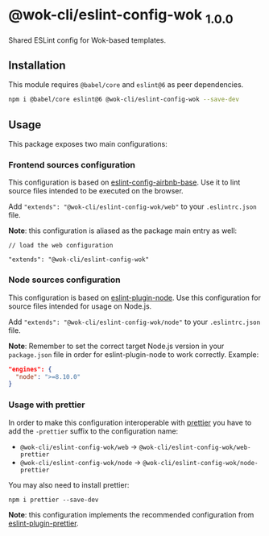 # @wok-cli/eslint-config-wok <sub>1.0.0<sub>

Shared ESLint config for Wok-based templates.

## Installation

This module requires `@babel/core` and `eslint@6` as peer dependencies.

```sh
npm i @babel/core eslint@6 @wok-cli/eslint-config-wok --save-dev
```

## Usage

This package exposes two main configurations:

### Frontend sources configuration

This configuration is based on [eslint-config-airbnb-base](https://github.com/airbnb/javascript/tree/master/packages/eslint-config-airbnb-base). Use it to lint source files intended to be executed on the browser.

Add `"extends": "@wok-cli/eslint-config-wok/web"` to your `.eslintrc.json` file.

**Note**: this configuration is aliased as the package main entry as well:

```
// load the web configuration

"extends": "@wok-cli/eslint-config-wok"
```

### Node sources configuration

This configuration is based on [eslint-plugin-node](https://github.com/mysticatea/eslint-plugin-node). Use this configuration for source files intended for usage on Node.js.

Add `"extends": "@wok-cli/eslint-config-wok/node"` to your `.eslintrc.json` file.

**Note**: Remember to set the correct target Node.js version in your `package.json` file in order for eslint-plugin-node to work correctly. Example:

```json
"engines": {
  "node": ">=8.10.0"
}
```

### Usage with prettier

In order to make this configuration interoperable with [prettier](https://prettier.io/) you have to add the `-prettier` suffix to the configuration name:

- `@wok-cli/eslint-config-wok/web` -> `@wok-cli/eslint-config-wok/web-prettier`
- `@wok-cli/eslint-config-wok/node` -> `@wok-cli/eslint-config-wok/node-prettier`

You may also need to install prettier:

```
npm i prettier --save-dev
```

**Note**: this configuration implements the recommended configuration from [eslint-plugin-prettier](https://github.com/prettier/eslint-plugin-prettier#recommended-configuration).
